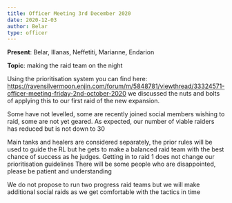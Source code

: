 ```yaml
---
title: Officer Meeting 3rd December 2020
date: 2020-12-03
author: Belar
type: officer
---
```


**Present**: Belar, Illanas, Neffetiti, Marianne, Endarion

**Topic**: making the raid team on the night

Using the prioritisation system you can find here:
https://ravensilvermoon.enjin.com/forum/m/5848781/viewthread/33324571-officer-meeting-friday-2nd-october-2020
we discussed the nuts and bolts of applying this to our first raid of the new expansion.

Some have not levelled, some are recently joined social members wishing to raid, some are not yet geared. As expected, our number of viable raiders has reduced but is not down to 30

Main tanks and healers are considered separately, the prior rules will be used to guide the RL but he gets to make a balanced raid team with the best chance of success as he judges.
Getting in to raid 1 does not change our prioritisation guidelines
There will be some people who are disappointed, please be patient and understanding

We do not propose to run two progress raid teams but we will make additional social raids as we get comfortable with the tactics in time

 
